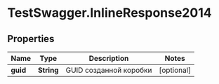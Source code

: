 # TestSwagger.InlineResponse2014

## Properties

Name | Type | Description | Notes
------------ | ------------- | ------------- | -------------
**guid** | **String** | GUID созданной коробки | [optional] 


